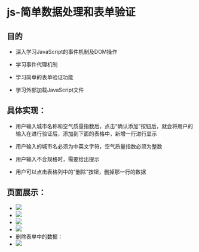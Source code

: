 # js-简单数据处理和表单验证 #

## 目的 ##
- 深入学习JavaScript的事件机制及DOM操作

- 学习事件代理机制

- 学习简单的表单验证功能

- 学习外部加载JavaScript文件

## 具体实现： ##

- 用户输入城市名称和空气质量指数后，点击“确认添加”按钮后，就会将用户的输入在进行验证后，添加到下面的表格中，新增一行进行显示


- 用户输入的城市名必须为中英文字符，空气质量指数必须为整数

- 用户输入不合规格时，需要给出提示

- 用户可以点击表格列中的“删除”按钮，删掉那一行的数据


## 页面展示： ##

- ![](http://7xrn7f.com1.z0.glb.clouddn.com/16-4-26/4799941.jpg)
- ![](http://7xrn7f.com1.z0.glb.clouddn.com/16-4-26/39489494.jpg)
- ![](http://7xrn7f.com1.z0.glb.clouddn.com/16-4-26/4157628.jpg)
- ![](http://7xrn7f.com1.z0.glb.clouddn.com/16-4-26/73704679.jpg)
- 删除表单中的数据：
- ![](http://7xrn7f.com1.z0.glb.clouddn.com/16-4-26/3928534.jpg)


















